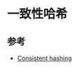 # 一致性哈希

## 参考

* [Consistent hashing](https://docs.datastax.com/en/cassandra/3.0/cassandra/architecture/archDataDistributeHashing.html)